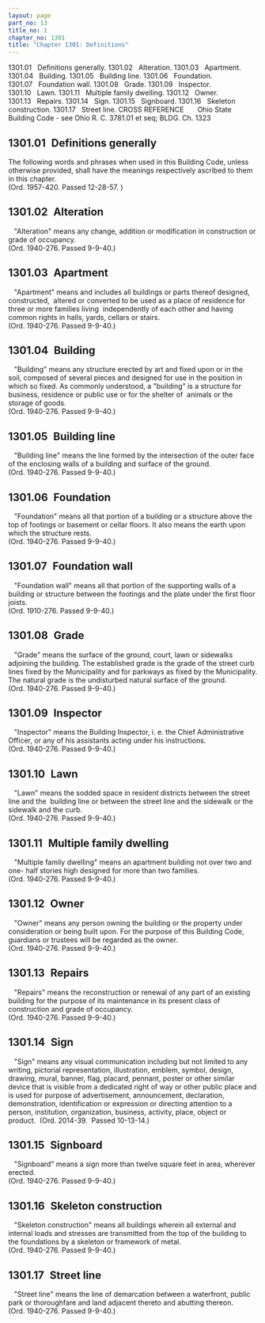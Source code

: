 ```yaml
---
layout: page
part_no: 13
title_no: 1
chapter_no: 1301
title: "Chapter 1301: Definitions"
---
```


1301.01   Definitions generally.
1301.02   Alteration.
1301.03   Apartment.
1301.04   Building.
1301.05   Building line.
1301.06   Foundation.
1301.07   Foundation wall.
1301.08   Grade.
1301.09   Inspector.
1301.10   Lawn.
1301.11   Multiple family dwelling.
1301.12   Owner.
1301.13   Repairs.
1301.14   Sign.
1301.15   Signboard.
1301.16   Skeleton construction.
1301.17   Street line.
CROSS REFERENCE
      Ohio State Building Code - see Ohio R. C. 3781.01 et seq; BLDG. Ch.
1323

## 1301.01   Definitions generally

The following words and phrases when used in this Building Code, unless
otherwise provided, shall have the meanings respectively ascribed to them in
this chapter.  
(Ord. 1957-420. Passed 12-28-57. )

## 1301.02   Alteration

   "Alteration" means any change, addition or modification in construction or
grade of occupancy.  
(Ord. 1940-276. Passed 9-9-40.)

## 1301.03   Apartment

   "Apartment" means and includes all buildings or parts thereof designed,
constructed,  altered or converted to be used as a place of residence for three
or more families living  independently of each other and having common rights
in halls, yards, cellars or stairs.  
(Ord. 1940-276. Passed 9-9-40.)

## 1301.04   Building

   "Building" means any structure erected by art and fixed upon or in the soil,
composed of several pieces and designed for use in the position in which so
fixed. As commonly understood, a "building" is a structure for business,
residence or public use or for the shelter of  animals or the storage of goods.  
(Ord. 1940-276. Passed 9-9-40.)

## 1301.05   Building line

   "Building line" means the line formed by the intersection of the outer face
of the enclosing walls of a building and surface of the ground.  
(Ord. 1940-276. Passed 9-9-40.)

## 1301.06   Foundation

   "Foundation" means all that portion of a building or a structure above the
top of footings or basement or cellar floors. It also means the earth upon
which the structure rests.  
(Ord. 1940-276. Passed 9-9-40.)

## 1301.07   Foundation wall

   "Foundation wall" means all that portion of the supporting walls of a
building or structure between the footings and the plate under the first floor
joists.  
(Ord. 1910-276. Passed 9-9-40.)

## 1301.08   Grade

   "Grade" means the surface of the ground, court, lawn or sidewalks adjoining
the building. The established grade is the grade of the street curb lines fixed
by the Municipality and for parkways as fixed by the Municipality. The natural
grade is the undisturbed natural surface of the ground.  
(Ord. 1940-276. Passed 9-9-40.)

## 1301.09   Inspector

   "Inspector" means the Building Inspector, i. e. the Chief Administrative
Officer, or any of his assistants acting under his instructions.  
(Ord. 1940-276. Passed 9-9-40.)

## 1301.10   Lawn

   "Lawn" means the sodded space in resident districts between the street line
and the  building line or between the street line and the sidewalk or the
sidewalk and the curb.  
(Ord. 1940-276. Passed 9-9-40.)

## 1301.11   Multiple family dwelling

   "Multiple family dwelling" means an apartment building not over two and one-
half stories high designed for more than two families.  
(Ord. 1940-276. Passed 9-9-40.)

## 1301.12   Owner

   "Owner" means any person owning the building or the property under
consideration or being built upon. For the purpose of this Building Code,
guardians or trustees will be regarded as the owner.  
(Ord. 1940-276. Passed 9-9-40.)

## 1301.13   Repairs

   "Repairs" means the reconstruction or renewal of any part of an existing
building for the purpose of its maintenance in its present class of
construction and grade of occupancy.  
(Ord. 1940-276. Passed 9-9-40.)

## 1301.14   Sign

   "Sign" means any visual communication including but not limited to any
writing, pictorial representation, illustration, emblem, symbol, design,
drawing, mural, banner, flag, placard, pennant, poster or other similar device
that is visible from a dedicated right of way or other public place and is used
for purpose of advertisement, announcement, declaration, demonstration,
identification or expression or directing attention to a person, institution,
organization, business, activity, place, object or product.  (Ord. 2014-39. 
Passed 10-13-14.)

## 1301.15   Signboard

   "Signboard" means a sign more than twelve square feet in area, wherever
erected.  
(Ord. 1940-276. Passed 9-9-40.)

## 1301.16   Skeleton construction

   "Skeleton construction" means all buildings wherein all external and
internal loads and stresses are transmitted from the top of the building to the
foundations by a skeleton or framework of metal.  
(Ord. 1940-276. Passed 9-9-40.)

## 1301.17   Street line

   "Street line" means the line of demarcation between a waterfront, public
park or thoroughfare and land adjacent thereto and abutting thereon.  
(Ord. 1940-276. Passed 9-9-40.)
